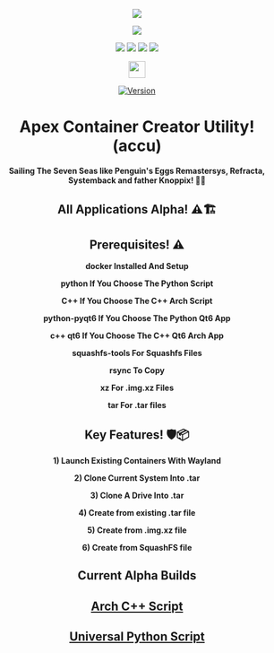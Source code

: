 <p align="center">
<img src="https://i.postimg.cc/JhMRf2RZ/claudemods-03-17-2025.gif">	

<div align="center">
<a href="https://www.linux.org" target="_blank"><img src="https://img.shields.io/badge/OS-Linux-e06c75?style=for-the-badge&logo=linux" /></a>

<p align="center">
<a href="https://archlinux.org" target="_blank"><img src="https://img.shields.io/badge/DISTRO-Arch-56b6c2?style=for-the-badge&logo=arch-linux" /></a>
	<a href="https://cachyos.org/" target="_blank"><img src="https://img.shields.io/badge/DISTRO-CachyOS-00FFFF?style=for-the-badge&logo=CachyOS" /></a>
           <a href="https://www.debian.org" target="_blank"><img src="https://img.shields.io/badge/DISTRO-Debian-CE0058?style=for-the-badge&logo=Debian" /></a>
	<a href="https://ubuntu.com/" target="_blank"><img src="https://img.shields.io/badge/DISTRO-Ubuntu-E95420?style=for-the-badge&logo=Ubuntu" /></a>
  
  
<div align="center" style="line-height: 3;">
  <a href="https://www.deepseek.com/" target="_blank">
    <img 
      alt="Homepage" 
      src="https://i.postimg.cc/Hs2vbbZ8/Deep-Seek-Homepage.png?raw=true" 
      style="height: 30px; width: auto;" 
    />
  </a>
</div>


[![Version](https://img.shields.io/github/v/release/claudemods/ACCU?color=FFD700&label=Latest%20Release&style=for-the-badge)](https://github.com/claudemods/ACCU/releases/tag/Alpha-Builds-04%2F04%2F2025)


# Apex Container Creator Utility! (accu) 
**Sailing The Seven Seas like Penguin's Eggs Remastersys, Refracta, Systemback and father Knoppix! 🚢🌊**

## All Applications Alpha! ⚠️🏗️

## Prerequisites! ⚠️
**docker Installed And Setup**

**python If You Choose The Python Script**

**C++ If You Choose The C++ Arch Script**

**python-pyqt6 If You Choose The Python Qt6 App**

**c++ qt6 If You Choose The C++ Qt6 Arch App**

**squashfs-tools For Squashfs Files**

**rsync To Copy**

**xz For .img.xz Files**

**tar For .tar files**

## Key Features! 🛡️📦 
**1) Launch Existing Containers With Wayland**

**2) Clone Current System Into .tar**

**3) Clone A Drive Into .tar**

**4) Create from existing .tar file**

**5) Create from .img.xz file**

**6) Create from SquashFS file**

## Current Alpha Builds
##  [Arch C++ Script](https://github.com/claudemods/ACCU/tree/main/C%2B%2B%20Script/Unstable%2004-04-2025)
##  [Universal Python Script](https://github.com/claudemods/ACCU/tree/main/Universal%20Script/Unstable%2004-04-2025)
